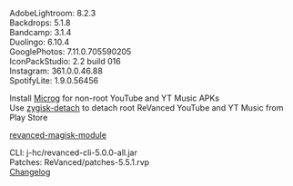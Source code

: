 AdobeLightroom: 8.2.3  
Backdrops: 5.1.8  
Bandcamp: 3.1.4  
Duolingo: 6.10.4  
GooglePhotos: 7.11.0.705590205  
IconPackStudio: 2.2 build 016  
Instagram: 361.0.0.46.88  
SpotifyLite: 1.9.0.56456  

Install [Microg](https://github.com/ReVanced/GmsCore/releases) for non-root YouTube and YT Music APKs  
Use [zygisk-detach](https://github.com/j-hc/zygisk-detach) to detach root ReVanced YouTube and YT Music from Play Store  

[revanced-magisk-module](https://github.com/j-hc/revanced-magisk-module)
  
CLI: j-hc/revanced-cli-5.0.0-all.jar  
Patches: ReVanced/patches-5.5.1.rvp  
[Changelog](https://github.com/ReVanced/revanced-patches/releases/tag/v5.5.1)  
